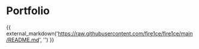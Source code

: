 # Portfolio

<style>
  .md-typeset img {
    display: inherit;
  }
</style>

{{ external_markdown('https://raw.githubusercontent.com/fire1ce/fire1ce/main/README.md', '') }}
